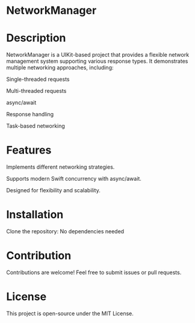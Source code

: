 # NetworkManager

# Description

NetworkManager is a UIKit-based project that provides a flexible network management system supporting various response types. It demonstrates multiple networking approaches, including:

Single-threaded requests

Multi-threaded requests

async/await

Response handling

Task-based networking

# Features

Implements different networking strategies.

Supports modern Swift concurrency with async/await.

Designed for flexibility and scalability.

# Installation

Clone the repository:
No dependencies needed

# Contribution

Contributions are welcome! Feel free to submit issues or pull requests.

# License

This project is open-source under the MIT License.
